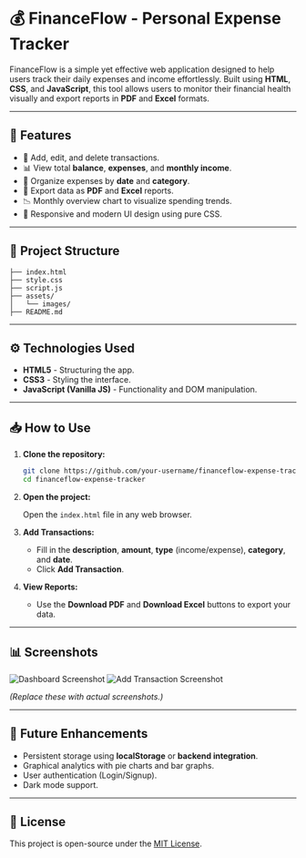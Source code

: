 # 💰 FinanceFlow - Personal Expense Tracker

FinanceFlow is a simple yet effective web application designed to help users track their daily expenses and income effortlessly. Built using **HTML**, **CSS**, and **JavaScript**, this tool allows users to monitor their financial health visually and export reports in **PDF** and **Excel** formats.

---

## 🚀 Features

- 💸 Add, edit, and delete transactions.
- 📊 View total **balance**, **expenses**, and **monthly income**.
- 📅 Organize expenses by **date** and **category**.
- 📂 Export data as **PDF** and **Excel** reports.
- 📉 Monthly overview chart to visualize spending trends.
- 🎨 Responsive and modern UI design using pure CSS.

---

## 📂 Project Structure

```plaintext
├── index.html
├── style.css
├── script.js
├── assets/
│   └── images/
├── README.md
```

---

## ⚙️ Technologies Used

- **HTML5** - Structuring the app.
- **CSS3** - Styling the interface.
- **JavaScript (Vanilla JS)** - Functionality and DOM manipulation.

---

## 📥 How to Use

1. **Clone the repository:**

   ```bash
   git clone https://github.com/your-username/financeflow-expense-tracker.git
   cd financeflow-expense-tracker
   ```

2. **Open the project:**

   Open the `index.html` file in any web browser.

3. **Add Transactions:**

   - Fill in the **description**, **amount**, **type** (income/expense), **category**, and **date**.
   - Click **Add Transaction**.

4. **View Reports:**

   - Use the **Download PDF** and **Download Excel** buttons to export your data.

---

## 📊 Screenshots

![Dashboard Screenshot](screenshots/screenshot1.png)
![Add Transaction Screenshot](screenshots/screenshot2.png)

*(Replace these with actual screenshots.)*

---

## 📄 Future Enhancements

- Persistent storage using **localStorage** or **backend integration**.
- Graphical analytics with pie charts and bar graphs.
- User authentication (Login/Signup).
- Dark mode support.

---

## 📑 License

This project is open-source under the [MIT License](LICENSE).

